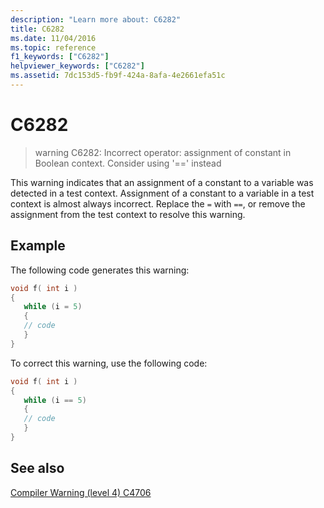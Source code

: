 ```yaml
---
description: "Learn more about: C6282"
title: C6282
ms.date: 11/04/2016
ms.topic: reference
f1_keywords: ["C6282"]
helpviewer_keywords: ["C6282"]
ms.assetid: 7dc153d5-fb9f-424a-8afa-4e2661efa51c
---
```

# C6282

> warning C6282: Incorrect operator: assignment of constant in Boolean context. Consider using '==' instead

This warning indicates that an assignment of a constant to a variable was detected in a test context. Assignment of a constant to a variable in a test context is almost always incorrect. Replace the `=` with `==`, or remove the assignment from the test context to resolve this warning.

## Example

The following code generates this warning:

```cpp
void f( int i )
{
   while (i = 5)
   {
   // code
   }
}
```

To correct this warning, use the following code:

```cpp
void f( int i )
{
   while (i == 5)
   {
   // code
   }
}
```

## See also

[Compiler Warning (level 4) C4706](../error-messages/compiler-warnings/compiler-warning-level-4-c4706.md)
